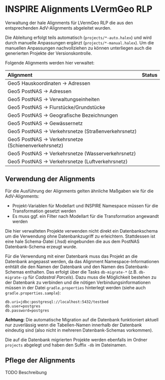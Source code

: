INSPIRE Alignments LVermGeo RLP
===============================

Verwaltung der hale Alignments für LVermGeo RLP die aus den entsprechenden AdV-Alignments abgeleitet wurden.

Die Ableitung erfolgt teils automatisch (`projects/*-auto.halex`) und wird durch manuelle Anpassungen ergänzt (`projects/*-manual.halex`). Um die manuellen Anpassungen nachvollziehen zu können unterliegen auch die generierten Projekte der Versionskontrolle.

Folgende Alignments werden hier verwaltet:

| Alignment                                             | Status     |
| :---------------------------------------------------- | :--------: |
| Geo5 Hauskoordinaten -> Adressen                      |            |
| Geo5 PostNAS -> Adressen                              |            |
| Geo5 PostNAS -> Verwaltungseinheiten                  |            |
| Geo5 PostNAS -> Flurstücke/Grundstücke                |            |
| Geo5 PostNAS -> Geografische Bezeichnungen            |            |
| Geo5 PostNAS -> Gewässernetz                          |            |
| Geo5 PostNAS -> Verkehrsnetze (Straßenverkehrsnetz)   |            |
| Geo5 PostNAS -> Verkehrsnetze (Schienenverkehrsnetz)  |            |
| Geo5 PostNAS -> Verkehrsnetze (Wasserverkehrsnetz)    |            |
| Geo5 PostNAS -> Verkehrsnetze (Luftverkehrsnetz)      |            |


Verwendung der Alignments
-------------------------

Für die Ausführung der Alignments gelten ähnliche Maßgaben wie für die AdV-Alignments:

- Projekt-Variablen für Modellart und INSPIRE Namespace müssen für die Transformation gesetzt werden
- Es muss ggf. ein Filter nach Modellart für die Transformation angewandt werden

Die hier verwalteten Projekte verwenden nicht direkt ein Datenbankschema um die Verwendung ohne Datenbankzugriff zu erleichtern. Stattdessen ist eine hale Schema-Datei (.hsd) eingebunden die aus dem PostNAS Datenbank-Schema erzeugt wurde.

Für die Verwendung mit einer Datenbank muss das Projekt an die Datenbank angepasst werden, da das Alignment Namespace-Informationen enhtält die den Namen der Datenbank und den Namen des Datenbank-Schemas enthalten.
Das erfolgt über die Tasks `db-migrate-*` (z.B. `db-migrate-cp` für *Cadastral Parcels*).
Dazu muss die Möglichkeit bestehen zu der Datenbank zu verbinden und die nötigen Verbindungsinformationen müssen in der Datei `gradle.properties` hinterlegt werden (siehe auch `gradle.properties.sample`):

```
db.uri=jdbc:postgresql://localhost:5432/testbed
db.user=postgres
db.password=postgres
```

**Achtung:** Die automatische Migration auf die Datenbank funktioniert aktuell nur zuverlässig wenn die Tabellen-Namen innerhalb der Datenbank eindeutig sind (also nicht in mehreren Datenbank-Schemas vorkommen).

Die auf die Datenbank migrierten Projekte werden ebenfalls im Ordner `projects` abgelegt und haben den Suffix `-db` im Dateinamen.


Pflege der Alignments
---------------------

TODO Beschreibung

